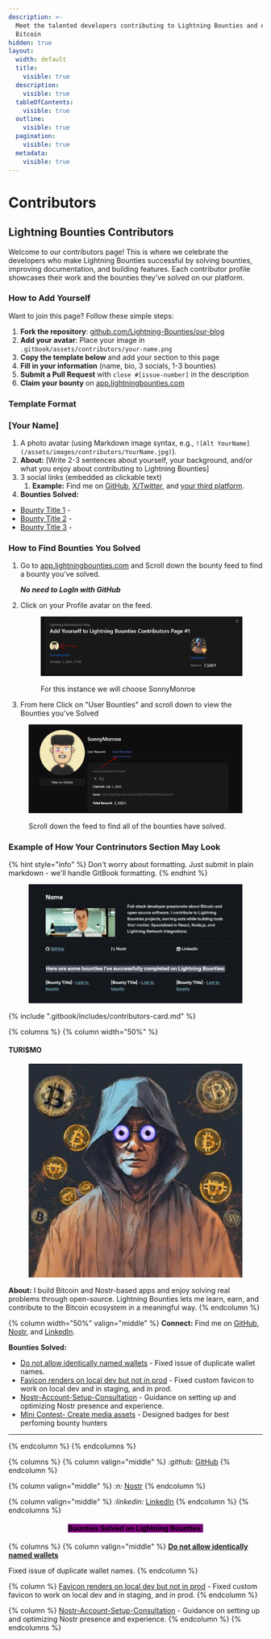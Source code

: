 ```yaml
---
description: >-
  Meet the talented developers contributing to Lightning Bounties and earning
  Bitcoin
hidden: true
layout:
  width: default
  title:
    visible: true
  description:
    visible: true
  tableOfContents:
    visible: true
  outline:
    visible: true
  pagination:
    visible: true
  metadata:
    visible: true
---
```


# Contributors

## Lightning Bounties Contributors

Welcome to our contributors page! This is where we celebrate the developers who make Lightning Bounties successful by solving bounties, improving documentation, and building features. Each contributor profile showcases their work and the bounties they've solved on our platform.

### How to Add Yourself

Want to join this page? Follow these simple steps:

1. **Fork the repository**: [github.com/Lightning-Bounties/our-blog](https://github.com/Lightning-Bounties/our-blog)
2. **Add your avatar**: Place your image in `.gitbook/assets/contributors/your-name.png`
3. **Copy the template below** and add your section to this page
4. **Fill in your information** (name, bio, 3 socials, 1-3 bounties)
5. **Submit a Pull Request** with `close #[issue-number]` in the description
6. **Claim your bounty** on [app.lightningbounties.com](https://app.lightningbounties.com)

### Template Format

### \[Your Name] <a href="#your-name" id="your-name"></a>

1. A photo avatar (using Markdown image syntax, e.g., `![Alt YourName](/assets/images/contributors/YourName.jpg)`).
2. **About:** \[Write 2-3 sentences about yourself, your background, and/or what you enjoy about contributing to Lightning Bounties]
3. 3 social links (embedded as clickable text)
   1. **Example:** Find me on [GitHub](https://github.com/yourusername), [X/Twitter](https://x.com/yourhandle), and [your third platform](https://yourlink.com/).
4. **Bounties Solved:**

* [Bounty Title 1](https://app.lightningbounties.com/issue/abc123) -
* [Bounty Title 2](https://app.lightningbounties.com/issue/def456) -
* [Bounty Title 3](https://app.lightningbounties.com/issue/ghi789) -



### How to Find Bounties You Solved&#x20;

1.  Go to [app.lightningbounties.com](https://app.lightningbounties.com/) and Scroll down the bounty feed to find a bounty you've solved.&#x20;

    _**No need to LogIn with GitHub**_
2.  Click on your Profile avatar on the feed.

    <div data-with-frame="true"><figure><img src=".gitbook/assets/image (48).png" alt=""><figcaption><p>For this instance we will choose SonnyMonroe</p></figcaption></figure></div>
3. From here Click on "User Bounties" and scroll down to view the Bounties you've Solved

<div data-with-frame="true"><figure><img src=".gitbook/assets/image (47).png" alt=""><figcaption><p>Scroll down the feed to find all of the bounties have solved. </p></figcaption></figure></div>



### Example of How Your Contrinutors Section May Look

{% hint style="info" %}
Don't worry about formatting. Just submit in plain markdown - we'll handle GitBook formatting.
{% endhint %}

<figure><img src=".gitbook/assets/image (44).png" alt=""><figcaption></figcaption></figure>



{% include ".gitbook/includes/contributors-card.md" %}



{% columns %}
{% column width="50%" %}
#### TURI$MO

<figure><img src=".gitbook/assets/contributors/turizspace.jpeg" alt=""><figcaption></figcaption></figure>

**About:** I build Bitcoin and Nostr-based apps and enjoy solving real problems through open-source. Lightning Bounties lets me learn, earn, and contribute to the Bitcoin ecosystem in a meaningful way.
{% endcolumn %}

{% column width="50%" valign="middle" %}
**Connect:** Find me on [GitHub](https://github.com/turizspace), [Nostr](https://primal.net/p/nprofile1qqsqdqc0dj6eyk7c9n99n0dgfrcq2enxmlcyd3fc9936n9azxndyp3gk59y83), and [LinkedIn](https://ke.linkedin.com/in/2rizmo).

**Bounties Solved:**

* [Do not allow identically named wallets](https://github.com/BrantaOps/core/issues/32) - Fixed issue of duplicate wallet names.
* [Favicon renders on local dev but not in prod](https://github.com/ATLBitLab/twelvecash/issues/53) - Fixed custom favicon to work on local dev and in staging, and in prod.
* [Nostr-Account-Setup-Consultation](https://github.com/octoberjackie/Nostr-Account-Setup-Consultation/issues/1) - Guidance on setting up and optimizing Nostr presence and experience.
* [Mini Contest- Create media assets](https://github.com/octoberjackie/Design-Contest-Create-Our-New-Twitter-Image-Assets-/issues/2) - Designed badges for best perfoming bounty hunters

***
{% endcolumn %}
{% endcolumns %}

{% columns %}
{% column valign="middle" %}
<i class="fa-github">:github:</i> [GitHub](https://github.com/turizspace)
{% endcolumn %}

{% column valign="middle" %}
<i class="fa-n">:n:</i> [Nostr](https://primal.net/p/nprofile1qqsqdqc0dj6eyk7c9n99n0dgfrcq2enxmlcyd3fc9936n9azxndyp3gk59y83)
{% endcolumn %}

{% column valign="middle" %}
<i class="fa-linkedin">:linkedin:</i> [LinkedIn](https://www.linkedin.com/in/2rizmo/?originalSubdomain=ke)
{% endcolumn %}
{% endcolumns %}

<h4 align="center"><mark style="background-color:purple;"><strong>Bounties Solved  on Lightning Bounties:</strong></mark></h4>

{% columns %}
{% column valign="middle" %}
[**Do not allow identically named wallets**](https://github.com/BrantaOps/core/issues/32)&#x20;

Fixed issue of duplicate wallet names.
{% endcolumn %}

{% column %}
[Favicon renders on local dev but not in prod](https://github.com/ATLBitLab/twelvecash/issues/53) - Fixed custom favicon to work on local dev and in staging, and in prod.
{% endcolumn %}

{% column %}
[Nostr-Account-Setup-Consultation](https://github.com/octoberjackie/Nostr-Account-Setup-Consultation/issues/1) - Guidance on setting up and optimizing Nostr presence and experience.
{% endcolumn %}
{% endcolumns %}
